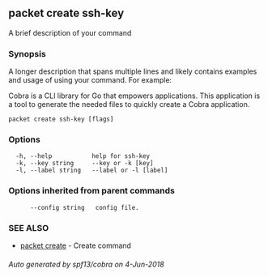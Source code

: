 ## packet create ssh-key

A brief description of your command

### Synopsis

A longer description that spans multiple lines and likely contains examples
and usage of using your command. For example:

Cobra is a CLI library for Go that empowers applications.
This application is a tool to generate the needed files
to quickly create a Cobra application.

```
packet create ssh-key [flags]
```

### Options

```
  -h, --help           help for ssh-key
  -k, --key string     --key or -k [key]
  -l, --label string   --label or -l [label]
```

### Options inherited from parent commands

```
      --config string   config file.
```

### SEE ALSO

* [packet create](packet_create.md)	 - Create command

###### Auto generated by spf13/cobra on 4-Jun-2018
